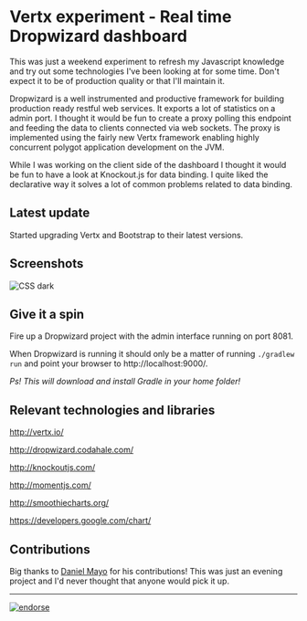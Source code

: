 Vertx experiment - Real time Dropwizard dashboard
=======================================

This was just a weekend experiment to refresh my Javascript knowledge and try out some technologies I've been looking at for some time.
Don't expect it to be of production quality or that I'll maintain it.

Dropwizard is a well instrumented and productive framework for building production ready restful web services. It exports a lot of statistics on a admin port. I thought it would be fun to create a proxy polling this endpoint and feeding the data to clients connected via web sockets. The proxy is implemented using the fairly new Vertx framework enabling highly concurrent polygot application development on the JVM.

While I was working on the client side of the dashboard I thought it would be fun to have a look at Knockout.js for data binding. I quite liked the declarative way it solves a lot of common problems related to data binding.

Latest update
---------------
Started upgrading Vertx and Bootstrap to their latest versions.


Screenshots
------------
![CSS dark](https://github.com/edeoliveira/dropwizard-dashboard/raw/master/screenshots/dashboard.png)


Give it a spin
--------------

Fire up a Dropwizard project with the admin interface running on port 8081.

When Dropwizard is running it should only be a matter of running `./gradlew run` and point your browser to http://localhost:9000/.

_Ps! This will download and install Gradle in your home folder!_


Relevant technologies and libraries
-------------------------------------
http://vertx.io/

http://dropwizard.codahale.com/

http://knockoutjs.com/

http://momentjs.com/

http://smoothiecharts.org/

https://developers.google.com/chart/


Contributions
--------------

Big thanks to [Daniel Mayo](https://github.com/dmayo3) for his contributions! This was just an evening project and I'd never thought that anyone would pick it up.

-------------------
[![endorse](http://api.coderwall.com/kimble/endorsecount.png)](http://coderwall.com/kimble)